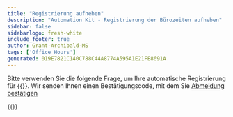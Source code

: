 ```yaml
---
title: "Registrierung aufheben"
description: "Automation Kit - Registrierung der Bürozeiten aufheben"
sidebar: false
sidebarlogo: fresh-white
include_footer: true
author: Grant-Archibald-MS
tags: ['Office Hours']
generated: 019E7821C140C788C44A8774A595A1E21FE8691A
---
```


Bitte verwenden Sie die folgende Frage, um Ihre automatische Registrierung für {{<product-name>}}. Wir senden Ihnen einen Bestätigungscode, mit dem Sie [Abmeldung bestätigen](/de/office-hours/unregister-confirm)

{{<questions name="/content/de/office-hours/unregister.json" completed="Vielen Dank, dass Sie Fragen zur Abmeldung ausgefüllt haben." showNavigationButtons="false" locale="de">}}
